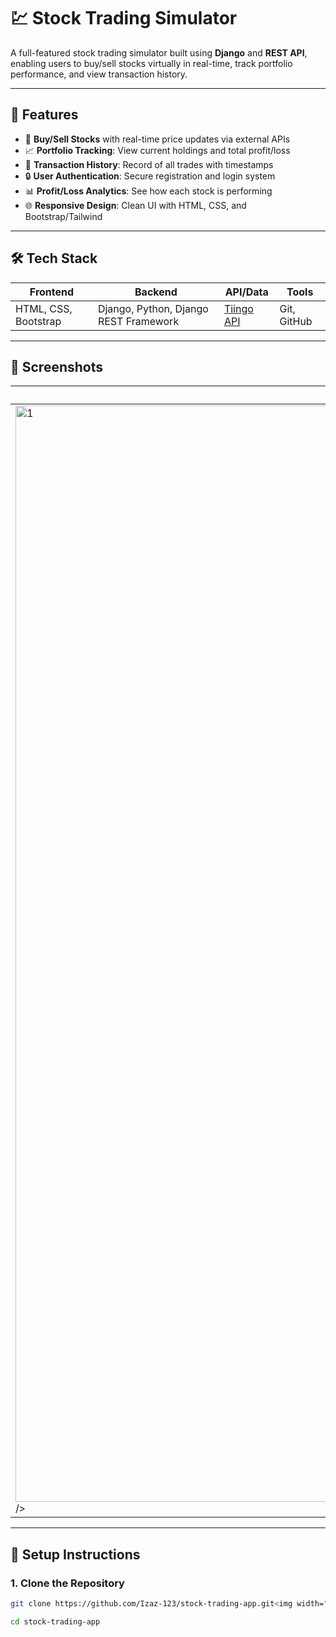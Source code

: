 # 💹 Stock Trading Simulator

A full-featured stock trading simulator built using **Django** and **REST API**, enabling users to buy/sell stocks virtually in real-time, track portfolio performance, and view transaction history.

---

## 🚀 Features

- 🏦 **Buy/Sell Stocks** with real-time price updates via external APIs
- 📈 **Portfolio Tracking**: View current holdings and total profit/loss
- 🧾 **Transaction History**: Record of all trades with timestamps
- 🔒 **User Authentication**: Secure registration and login system
- 📊 **Profit/Loss Analytics**: See how each stock is performing
- 🌐 **Responsive Design**: Clean UI with HTML, CSS, and Bootstrap/Tailwind

---

## 🛠 Tech Stack

| Frontend | Backend | API/Data | Tools |
|----------|---------|----------|-------|
| HTML, CSS, Bootstrap | Django, Python, Django REST Framework | [Tiingo API](https://www.tiingo.com/) | Git, GitHub |

---

## 📸 Screenshots

| Login     | Register | Portfolio | Stocks | Profile |
|-----------|----------|-----------|--------|---------|
| <img width="2940" height="1754" alt="1" src="https://github.com/user-attachments/assets/ed1797d3-6e36-405b-89a1-0d0cf0678d01" />/> | <img width="2940" height="1754" alt="2" src="https://github.com/user-attachments/assets/a0b046c2-853a-4116-81aa-4992db65e234" /> | <img width="2940" height="1754" alt="3" src="https://github.com/user-attachments/assets/cb322026-f07c-4789-9e87-e6ba522ee28b" />| <img width="2940" height="1754" alt="4" src="https://github.com/user-attachments/assets/fcf25c1b-4db8-48ae-9279-751566173d3a" /> | <img width="2940" height="1754" alt="5" src="https://github.com/user-attachments/assets/f6142831-57a0-4353-9555-2f353a16536e" /> | <img width="2940" height="1754" alt="5" src="https://github.com/user-attachments/assets/213e8215-19f5-408c-9841-085f716da433" /> |



---






## 🔧 Setup Instructions

### 1. Clone the Repository
```bash
git clone https://github.com/Izaz-123/stock-trading-app.git<img width="2940" height="1754" alt="6" src="https://github.com/user-attachments/assets/17e41e72-5922-498e-8d1b-93e60a921351" />

cd stock-trading-app
